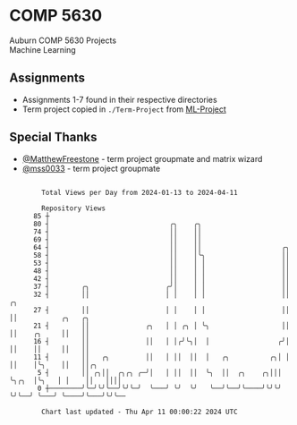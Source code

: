 # COMP 5630
Auburn COMP 5630 Projects  
Machine Learning

## Assignments
- Assignments 1-7 found in their respective directories
- Term project copied in `./Term-Project` from [ML-Project](https://github.com/wumphlett/ML-Project)

## Special Thanks
- [@MatthewFreestone](https://github.com/MatthewFreestone) - term project groupmate and matrix wizard
- [@mss0033](https://github.com/mss0033) - term project groupmate

```

        Total Views per Day from 2024-01-13 to 2024-04-11

        Repository Views
      85 ┼
      80 ┤                              ╭╮    ╭╮
      74 ┤                              ││    ││
      69 ┤                              ││    ││
      64 ┤                              ││    ││                    ╭╮
      58 ┤                              ││    │╰╮                   ││
      53 ┤                              ││    │ │                   ││
      48 ┤                              ││    │ │                   ││
      42 ┤                              ││    │ │                   ││
      37 ┤        ╭╮                   ╭╯│    │ │                   ││
      32 ┤        ││                   │ │    │ │                   ││     ╭╮
      27 ┤        ││                   │ │    │ │                   ││     ││           ╭╮   ╭╮
      21 ┤        ││              ╭╮   │ │ ╭╮ │ ╰╮                  ││     ││    ╭╮     ││   ││
      16 ┤        ││              ││   │ │╭╯╰╮│  │                 ╭╯│     ││    ││     ││   ││
      11 ┤        ││   ╭╮         ││   │ ││  ││  │   ╭╮          ╭╮│ │     ││    │╰╮    ││   ││╭╮
       5 ┤        ││ ╭╮││  ╭╮╭╮ ╭─╯│   │ ││  ││  ╰╮  ││  ╭╮    ╭╮│││ ╰╮╭╮  │╰╮   │ │    ││   ││││
       0 ┼────────╯╰─╯╰╯╰──╯╰╯╰─╯  ╰───╯ ╰╯  ╰╯   ╰──╯╰──╯╰────╯╰╯╰╯  ╰╯╰──╯ ╰───╯ ╰────╯╰───╯╰╯╰──

        Chart last updated - Thu Apr 11 00:00:22 2024 UTC
        
```

